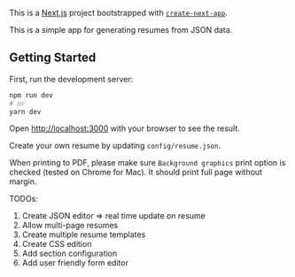 This is a [Next.js](https://nextjs.org/) project bootstrapped with [`create-next-app`](https://github.com/vercel/next.js/tree/canary/packages/create-next-app).

This is a simple app for generating resumes from JSON data.



## Getting Started

First, run the development server:

```bash
npm run dev
# or
yarn dev
```

Open [http://localhost:3000](http://localhost:3000) with your browser to see the result.

Create your own resume by updating ```config/resume.json```.

When printing to PDF, please make sure ```Background graphics``` print option is checked (tested on Chrome for Mac). It should print full page without margin.


TODOs:
1. Create JSON editor => real time update on resume
2. Allow multi-page resumes
3. Create multiple resume templates
4. Create CSS edition
5. Add section configuration
6. Add user friendly form editor